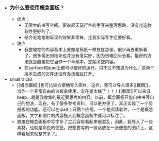 - ### 为什么要使用概念画板？
    - 优点：
        - 无限大的书写空间。要说起天马行空的手写来整理思路，没有比这款软件更好的了。
        - 结合毛笔笔刷呈现的效果非常棒。比我实际写字还要好看。
    - 缺点
        - 我整理完的内容基本上就像是稿纸一样放在那里，很少再去重新看了。很多得出的结论也并没有落实好，因为很难回头去看。最好的方法就是直接把它当作一个草稿本，定期清空内容。
        - 在surface和ipad上都可以很好的运行。只不过不知道为什么，这两个版本生成的文件还没有办法相互打开。
- small tricks
    - [[概念画板]]也可比较方便地导入图片，这样，我可以导入很多[[截图]]，当作一个非常自由的白板来使用，实在是太棒了！！！[[截图]]可以来自keep，就是我收集的最近要思考的内容。以前，概念画板只能自由书写自己的想法，现在，有了很多参考资料，可以更方便了，真正实现了一个剪报板的功能。还可以在ipad上开两个应用，一个是阅读软件，一个是概念画板，文字和图片的内容拖入到概念画板中就可以标注了。
    - 直接在概念画板中写字多了之后容易看起来很混乱，因此，我导入了一些素材，也就是彩色的便签。把想要写的一段话放在一张便签的图片上，这样看起来就整齐多了。
